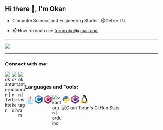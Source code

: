 
<h2 align="left">Hi there 👋, I'm Okan</h2>

* Computer Science and Engineering Student @Gebze TU

* 📫 How to reach me: torun.okn@gmail.com


---

<p align="left">
  <img src="https://github-readme-stats.vercel.app/api?username=okantorun&theme=onedark&count_private=true&show_icons=true&hide_border=true">
</p>

---

### Connect with me:

[<img align="left" alt="okantorun | Twitter" width="22px" src="https://cdn.jsdelivr.net/npm/simple-icons@v3/icons/twitter.svg" />][twitter]
[<img align="left" alt="okantorun | LinkedIn" width="22px" src="https://cdn.jsdelivr.net/npm/simple-icons@v3/icons/linkedin.svg" />][linkedin]
[<img align="left" alt="okantorun | Instagram" width="22px" src="https://cdn.jsdelivr.net/npm/simple-icons@v3/icons/instagram.svg" />][instagram]
<br />
### Languages and Tools:
[<img align="left" alt="okantorun | Java" width="30px" src="https://raw.githubusercontent.com/devicons/devicon/master/icons/java/java-original.svg" />][java]
[<img align="left" alt="okantorun | C" width="30px" src="https://raw.githubusercontent.com/devicons/devicon/master/icons/c/c-original.svg" />][C]
[<img align="left" alt="okantorun | C++" width="30px" src="https://raw.githubusercontent.com/devicons/devicon/master/icons/cplusplus/cplusplus-original.svg" />][C++]
[<img align="left" alt="okantorun | arduino" width="30px" src="https://camo.githubusercontent.com/b3a1cdd20d0f308634ddd4598cdaa729c2d77047f51e66fa7206b9b4bac94c23/68747470733a2f2f63646e2e776f726c64766563746f726c6f676f2e636f6d2f6c6f676f732f61726475696e6f2d312e737667" />][arduino]
[<img align="left" alt="okantorun | python" width="30px" src="https://raw.githubusercontent.com/devicons/devicon/master/icons/python/python-original.svg" />][python]
[<img align="left" alt="okantorun | Csharp" width="30px" src="https://raw.githubusercontent.com/devicons/devicon/master/icons/csharp/csharp-original.svg" />][Csharp]
[<img align="left" alt="okantorun | linux" width="30px" src="https://raw.githubusercontent.com/devicons/devicon/master/icons/linux/linux-original.svg" />][linux]


<br />
<br />

<img align="left" alt="Okan Torun's GitHub Stats"  src="https://github-readme-stats.vercel.app/api/top-langs/?username=okantorun&hide=html,CSS,JavaScript&layout=compact" />



[Csharp]: https://docs.microsoft.com/tr-tr/dotnet/csharp/
[python]: https://www.python.org/
[linux]: https://www.linux.org/
[arduino]: https://www.arduino.cc/
[C++]: https://www.cplusplus.com/
[C]: https://www.cprogramming.com/
[java]: https://www.oracle.com/tr/java/technologies/javase-downloads.html
[twitter]: https://twitter.com/OTorun
[linkedin]: https://www.linkedin.com/in/okan-torun-b73733145/
[instagram]: https://www.instagram.com/okantorun/
